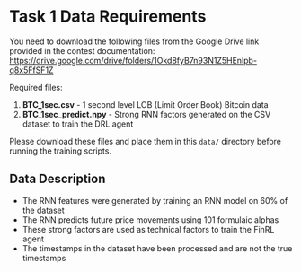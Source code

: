 # Task 1 Data Requirements

You need to download the following files from the Google Drive link provided in the contest documentation:
https://drive.google.com/drive/folders/1Okd8fyB7n93N1Z5HEnlpb-q8x5FfSF1Z

Required files:
1. **BTC_1sec.csv** - 1 second level LOB (Limit Order Book) Bitcoin data
2. **BTC_1sec_predict.npy** - Strong RNN factors generated on the CSV dataset to train the DRL agent

Please download these files and place them in this `data/` directory before running the training scripts.

## Data Description
- The RNN features were generated by training an RNN model on 60% of the dataset
- The RNN predicts future price movements using 101 formulaic alphas
- These strong factors are used as technical factors to train the FinRL agent
- The timestamps in the dataset have been processed and are not the true timestamps